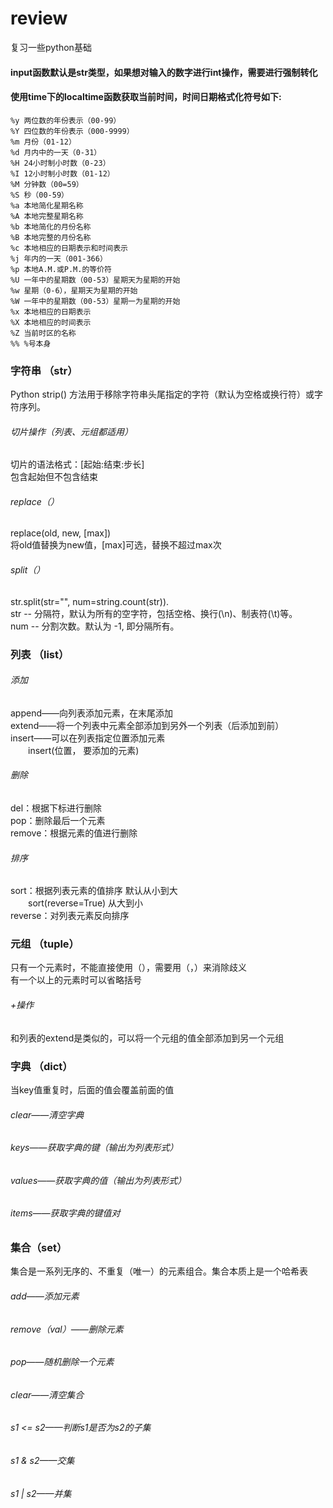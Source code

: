 # review
复习一些python基础

#### input函数默认是str类型，如果想对输入的数字进行int操作，需要进行强制转化
#### 使用time下的localtime函数获取当前时间，时间日期格式化符号如下:
```
%y 两位数的年份表示（00-99）
%Y 四位数的年份表示（000-9999）
%m 月份（01-12）
%d 月内中的一天（0-31）
%H 24小时制小时数（0-23）
%I 12小时制小时数（01-12）
%M 分钟数（00=59）
%S 秒（00-59）
%a 本地简化星期名称
%A 本地完整星期名称
%b 本地简化的月份名称
%B 本地完整的月份名称
%c 本地相应的日期表示和时间表示
%j 年内的一天（001-366）
%p 本地A.M.或P.M.的等价符
%U 一年中的星期数（00-53）星期天为星期的开始
%w 星期（0-6），星期天为星期的开始
%W 一年中的星期数（00-53）星期一为星期的开始
%x 本地相应的日期表示
%X 本地相应的时间表示
%Z 当前时区的名称
%% %号本身
```

### 字符串 （str）
Python strip() 方法用于移除字符串头尾指定的字符（默认为空格或换行符）或字符序列。  
###### 切片操作（列表、元组都适用）
切片的语法格式：[起始:结束:步长]   
包含起始但不包含结束
###### replace（）
replace(old, new, [max])   
将old值替换为new值，[max]可选，替换不超过max次
###### split（）
str.split(str="", num=string.count(str)).  
str -- 分隔符，默认为所有的空字符，包括空格、换行(\n)、制表符(\t)等。  
num -- 分割次数。默认为 -1, 即分隔所有。   
   
     
### 列表 （list）
###### 添加
append——向列表添加元素，在末尾添加   
extend——将一个列表中元素全部添加到另外一个列表（后添加到前）  
insert——可以在列表指定位置添加元素  
&emsp;&emsp;insert(位置， 要添加的元素) 
###### 删除
del：根据下标进行删除  
pop：删除最后一个元素  
remove：根据元素的值进行删除  
###### 排序
sort：根据列表元素的值排序   默认从小到大     
&emsp;&emsp;sort(reverse=True) 从大到小  
reverse：对列表元素反向排序  
   
    
### 元组 （tuple）
只有一个元素时，不能直接使用（），需要用（，）来消除歧义   
有一个以上的元素时可以省略括号
###### +操作
和列表的extend是类似的，可以将一个元组的值全部添加到另一个元组  
  
    
  
### 字典 （dict）
当key值重复时，后面的值会覆盖前面的值  
###### clear——清空字典
###### keys——获取字典的键（输出为列表形式）
###### values——获取字典的值（输出为列表形式）
###### items——获取字典的键值对
  
    
    
### 集合（set）
集合是一系列无序的、不重复（唯一）的元素组合。集合本质上是一个哈希表  
###### add——添加元素
###### remove（val）——删除元素
###### pop——随机删除一个元素
###### clear——清空集合
###### s1 <= s2——判断s1是否为s2的子集
###### s1 & s2——交集
###### s1 | s2——并集
